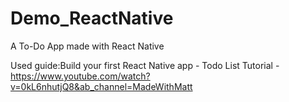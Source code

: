 # Demo_ReactNative
A To-Do App made with React Native

Used guide:Build your first React Native app - Todo List Tutorial
-https://www.youtube.com/watch?v=0kL6nhutjQ8&ab_channel=MadeWithMatt
